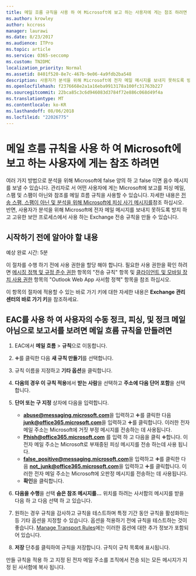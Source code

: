 ```yaml
---
title: 메일 흐름 규칙을 사용 하 여 Microsoft에 보고 하는 사용자에 게는 참조 하려면
ms.author: krowley
author: kccross
manager: laurawi
ms.date: 8/23/2017
ms.audience: ITPro
ms.topic: article
ms.service: O365-seccomp
ms.custom: TN2DMC
localization_priority: Normal
ms.assetid: 8401f520-8e7c-467b-9e06-4a9fdb2ba548
description: 사용자가 분석을 위해 Microsoft에 전자 메일 메시지를 보내지 못하도록 방지 하 고 고유한 보안 프로세스에서 사용 하는 Exchange 전송 규칙을 만들 수 있습니다.
ms.openlocfilehash: f2376668e2a1a16eba9913178a100fc31763b227
ms.sourcegitcommit: 22bca85c3c6d946083d3784f72e886c068d49f4a
ms.translationtype: MT
ms.contentlocale: ko-KR
ms.lasthandoff: 08/06/2018
ms.locfileid: "22026775"
---
```

# <a name="use-mail-flow-rules-to-see-what-your-users-are-reporting-to-microsoft"></a>메일 흐름 규칙을 사용 하 여 Microsoft에 보고 하는 사용자에 게는 참조 하려면

여러 가지 방법으로 분석을 위해 Microsoft에 false 양의 하 고 false 이면 음수 메시지를 보낼 수 있습니다. 관리자로 서 어떤 사용자에 게는 Microsoft에 보고를 피싱 메일, 스팸 및 스팸이 아닌와 참조를 메일 흐름 규칙을 사용할 수 있습니다. 자세한 내용은 [전송 스팸, 스팸이 아닌 및 분석을 위해 Microsoft에 피싱 사기 메시지를](submit-spam-non-spam-and-phishing-scam-messages-to-microsoft-for-analysis.md)참조 하십시오. 반면, 사용자가 분석을 위해 Microsoft에 전자 메일 메시지를 보내지 못하도록 방지 하 고 고유한 보안 프로세스에서 사용 하는 Exchange 전송 규칙을 만들 수 있습니다.
  
## <a name="what-do-you-need-to-know-before-you-begin"></a>시작하기 전에 알아야 할 내용
<a name="sectionSection0"> </a>

예상 완료 시간: 5분
  
이 절차를 수행 하기 전에 사용 권한을 할당 해야 합니다. 필요한 사용 권한을 확인 하려면 [메시징 정책 및 규정 준수 권한](http://technet.microsoft.com/library/ec4d3b9f-b85a-4cb9-95f5-6fc149c3899b.aspx) 항목의 "전송 규칙" 항목 및 [클라이언트 및 모바일 장치 사용 권한](http://technet.microsoft.com/library/57eca42a-5a7f-4c65-89f0-7a84f2dbea19.aspx) 항목의 "Outlook Web App 사서함 정책" 항목을 참조 하십시오. 
  
이 항목의 절차에 적용할 수 있는 바로 가기 키에 대한 자세한 내용은 **Exchange 관리 센터의 바로 가기 키**을 참조하세요.
  
## <a name="use-the-eac-to-create-a-mail-flow-rule-to-view-users-manual-junk-phishing-and-not-junk-reports"></a>EAC를 사용 하 여 사용자의 수동 정크, 피싱, 및 정크 메일 아님으로 보고서를 보려면 메일 흐름 규칙을 만들려면
<a name="sectionSection1"> </a>

1. EAC에서 **메일 흐름** \> **규칙**으로 이동합니다.
    
2. ![아이콘 추가](media/ITPro-EAC-AddIcon.png)를 클릭한 다음 **새 규칙 만들기**를 선택합니다.
    
3. 규칙 이름을 지정하고 **기타 옵션**을 클릭합니다.
    
4. **다음의 경우 이 규칙 적용**에서 **받는 사람**을 선택하고 **주소에 다음 단어 포함**을 선택합니다.
    
5. **단어 또는 구 지정** 상자에 다음을 입력합니다. 
    - **abuse@messaging.microsoft.com**을 입력하고 ![아이콘 추가](media/ITPro-EAC-AddIcon.png)를 클릭한 다음 **junk@office365.microsoft.com**을 입력하고 ![아이콘 추가](media/ITPro-EAC-AddIcon.png)를 클릭합니다. 이러한 전자 메일 주소는 Microsoft에 거짓 부정 메시지를 전송하는 데 사용됩니다.
    - **Phish@office365.microsoft.com** 를 입력 하 고 다음을 클릭 ![아이콘 추가](media/ITPro-EAC-AddIcon.png)합니다. 이 전자 메일 주소는 Microsoft로 부재중된 피싱 메시지를 전송 하는데 사용 됩니다.
    - **false_positive@messaging.microsoft.com**을 입력하고 ![아이콘 추가](media/ITPro-EAC-AddIcon.png)를 클릭한 다음 **not_junk@office365.microsoft.com**을 입력하고 ![아이콘 추가](media/ITPro-EAC-AddIcon.png)를 클릭합니다. 이러한 전자 메일 주소는 Microsoft에 오판정 메시지를 전송하는 데 사용됩니다.
    - **확인**을 클릭합니다.
    
6. **다음을 수행**을 선택 **숨은 참조 메시지를...** 위치를 하려는 사서함의 메시지를 받을 다음 하 고 다음 선택 하 고 있습니다. 
    
7. 원하는 경우 규칙을 감사하고 규칙을 테스트하며 특정 기간 동안 규칙을 활성화하는 등 기타 옵션을 지정할 수 있습니다. 옵션을 적용하기 전에 규칙을 테스트하는 것이 좋습니다. [Manage Transport Rules](http://technet.microsoft.com/library/e7a81372-b6d7-4d1f-bc9e-a845a7facac2.aspx)에는 이러한 옵션에 대한 추가 정보가 포함되어 있습니다. 
    
8. **저장** 단추를 클릭하여 규칙을 저장합니다. 규칙이 규칙 목록에 표시됩니다. 
    
만들 규칙을 적용 하 고 지정 된 전자 메일 주소를 조직에서 전송 되는 모든 메시지가 지정 된 사서함에 복사 됩니다.
  

